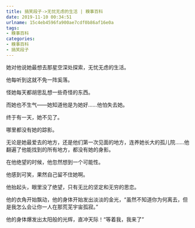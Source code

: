 ```yaml
---
title: 搞笑段子->无忧无虑的生活 | 糗事百科
date: 2019-11-10 00:34:51
urlname: 15c4eb4596fa900ae7cdf0b86af16e0a
tags: 
- 糗事百科
categories:
- 糗事百科
- 搞笑段子
---
```

她对他说她最想去那星空深处探索，无忧无虑的生活。

他每听到这就不免一阵奚落。

怪她每天都胡思乱想一些奇怪的东西。

而她也不生气——她知道他是为她好……他怕失去她。

终于有一天，她不见了。

哪里都没有她的踪影。

无论是她最爱去的地方，还是他们第一次见面的地方，连养她长大的孤儿院……他翻遍了他能找到的所有地方，都没有她的身影。

在他绝望的时候，他忽然想到一个可能性。

他感到可笑，果然自己留不住她啊。

他抬起头，眼里没了绝望，只有无比的坚定和无穷的思恋。

他的衣角开始飘动，他的身体开始发出淡淡的金光，“虽然不知道你为何离去，但是我怎么会让你一人在那荒芜宇宙孤寂。”

他的身体爆发出太阳般的光辉，直冲天际！“等着我，我来了”


